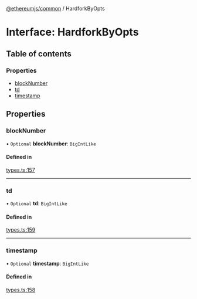 [@ethereumjs/common](../README.md) / HardforkByOpts

# Interface: HardforkByOpts

## Table of contents

### Properties

- [blockNumber](HardforkByOpts.md#blocknumber)
- [td](HardforkByOpts.md#td)
- [timestamp](HardforkByOpts.md#timestamp)

## Properties

### blockNumber

• `Optional` **blockNumber**: `BigIntLike`

#### Defined in

[types.ts:157](https://github.com/ethereumjs/ethereumjs-monorepo/blob/master/packages/common/src/types.ts#L157)

___

### td

• `Optional` **td**: `BigIntLike`

#### Defined in

[types.ts:159](https://github.com/ethereumjs/ethereumjs-monorepo/blob/master/packages/common/src/types.ts#L159)

___

### timestamp

• `Optional` **timestamp**: `BigIntLike`

#### Defined in

[types.ts:158](https://github.com/ethereumjs/ethereumjs-monorepo/blob/master/packages/common/src/types.ts#L158)
